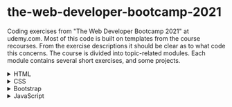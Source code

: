 # the-web-developer-bootcamp-2021

Coding exercises from "The Web Developer Bootcamp 2021" at udemy.com. 
Most of this code is built on templates from the course recourses. From the exercise descriptions it should be clear as to what code this concerns. The course is divided into topic-related modules. Each module contains several short exercises, and some projects. 

<details>
<summary>HTML</summary>
<br>

  <details>
  <summary>Exercises</summary>
  <br>

  ### Exercise 1 - Intro

  Given plain-text and a picture of a website.
  The task is, by using HTML, formating the text to match the given picture.

  ### Exercise 2 - Lists

  Given a plain-text list, the task is to make a list identical to the picture.

  ### Exercise 3 - Links & Images

  The task is simply to create a link and an image. 

  ### Exercise 4 - Entities & Semantics

  The task is to make a header with a sowman entity and a superscripted trademark entity.

  ### Exercise 5 - Tables

  Given the data, the task is to format a table using the elements table, thead, tbody, tr, th and td.

  ### Exercise 6 - Forms

  The task is to make a login-like page consisting of username and password inputs with placeholder texts, and a register-button.

  </details>

  <details>
  <summary>Projects</summary>
  <br>
  
  ### Marathon Registration Project

  The task is to make a registration form for a fictive fun run. Should include proper use of input types, labels, placeholders, etc...
  </details>


</details>

<details>
<summary>CSS</summary>
<br>

  <details>
  <summary>Exercises</summary>
  <br>

  ### Exercise 7 - Intro
  
  Given plain-text, format the text to match a given layout.
  
  ### Exercise 8 - Hipster Logo
  
  Format text to match the given specification.
  
  ### Exercise 9 - Basic Selectors
  
  Using selectors, format text to match the given specification.
  
  ### Exercise 10 - Descendent Combinators
  
  Using descendent combinators, format text to match the given specification.
  
  ### Exercise 11 - Checkerboard
  
  Given a colorless checkerboard, make even squares black and odd squares red.
  
  ### Exercise 12 - Box Model
  
  Format the given .css file to match the given image.

  </details>

</details>


<details>
<summary>Bootstrap</summary>
<br>

  <details>
  <summary>Exercises</summary>
  <br>

  ### Exercise 13 - Intro
  
  Given plain-text HTML, format the code to match the given image, using bootstrap.
  
  ### Exercise 13 - Grid Intro
  
  Using grid functionality, create a .html to match a the given image.
  
  
  </details>


</details>


<details>
<summary>JavaScript</summary>
<br>

  <details>
  <summary>Exercises</summary>
  <br>

  ### Exercise 15 - Variables
  
  Create two variables.
  
  ### Exercise 16 - Constants
  
  Define two constants
  
  ### Exercise 17 - Strings
  
  Create two strings.
  
  ### Exercise 18 - String Methods
  
  Use the .trim() and .toLowerCase() methods to change a string.
  
  ### Exercise 19 - More String Methods
  
  Use the .replace() and .slice() methods to alter a string.
  
  ### Exercise 20 - String Template Literals
  
  Create a string dipslaying the outcome of rolling two dice.
  
  ### Exercise 21 - Conditions
  
  Check if a number is even.
  
  </details>


</details>
